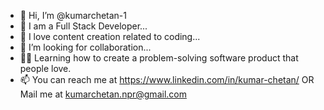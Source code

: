 - 👋 Hi, I’m @kumarchetan-1
- 🌱 I am a Full Stack Developer...
- 👀 I love content creation related to coding...
- 💞️ I’m looking for collaboration...
- 👨‍🎓 Learning how to create a problem-solving software product that people love.
- 📫 You can reach me at https://www.linkedin.com/in/kumar-chetan/ OR
     Mail me at kumarchetan.npr@gmail.com

<!---
kumarchetan-1/kumarchetan-1 is a ✨ special ✨ repository because its `README.md` (this file) appears on your GitHub profile.
You can click the Preview link to take a look at your changes.
--->
